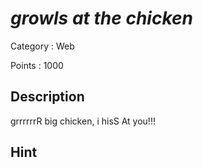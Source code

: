 # *growls at the chicken*

Category : Web

Points : 1000

## Description

grrrrrrR
big chicken, i hisS At you!!!

## Hint

